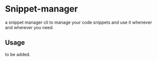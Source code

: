 # Snippet-manager

a snippet manager cli to manage your code snippets and use it whenever and wherever you need.

## Usage

to be added.
